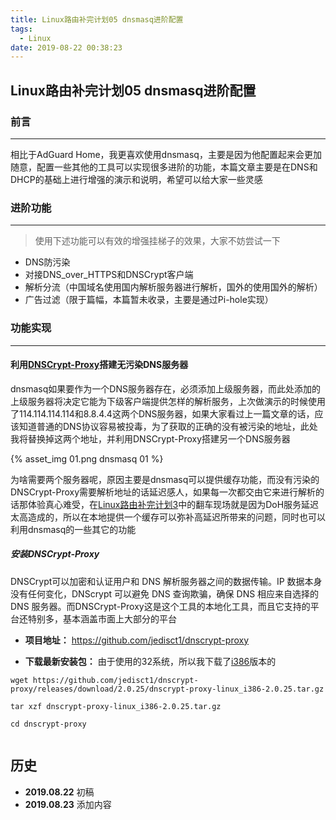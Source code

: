 ```yaml
---
title: Linux路由补完计划05 dnsmasq进阶配置
tags:
  - Linux
date: 2019-08-22 00:38:23
---
```


## Linux路由补完计划05 dnsmasq进阶配置

### 前言

---

相比于AdGuard Home，我更喜欢使用dnsmasq，主要是因为他配置起来会更加随意，配置一些其他的工具可以实现很多进阶的功能，本篇文章主要是在DNS和DHCP的基础上进行增强的演示和说明，希望可以给大家一些灵感

<!-- more -->

### 进阶功能

---

> 使用下述功能可以有效的增强挂梯子的效果，大家不妨尝试一下

* DNS防污染
* 对接DNS_over_HTTPS和DNSCrypt客户端
* 解析分流（中国域名使用国内解析服务器进行解析，国外的使用国外的解析）
* 广告过滤（限于篇幅，本篇暂未收录，主要是通过Pi-hole实现）

### 功能实现

---

#### 利用[DNSCrypt-Proxy](https://github.com/jedisct1/dnscrypt-proxy)搭建无污染DNS服务器

dnsmasq如果要作为一个DNS服务器存在，必须添加上级服务器，而此处添加的上级服务器将决定它能为下级客户端提供怎样的解析服务，上次做演示的时候使用了114.114.114.114和8.8.4.4这两个DNS服务器，如果大家看过上一篇文章的话，应该知道普通的DNS协议容易被投毒，为了获取的正确的没有被污染的地址，此处我将替换掉这两个地址，并利用DNSCrypt-Proxy搭建另一个DNS服务器

{% asset_img 01.png dnsmasq 01 %}

为啥需要两个服务器呢，原因主要是dnsmasq可以提供缓存功能，而没有污染的DNSCrypt-Proxy需要解析地址的话延迟感人，如果每一次都交由它来进行解析的话那体验真心难受，在[Linux路由补完计划3](https://youtu.be/Aez-j5dENaU)中的翻车现场就是因为DoH服务延迟太高造成的，所以在本地提供一个缓存可以弥补高延迟所带来的问题，同时也可以利用dnsmasq的一些其它的功能

##### 安装DNSCrypt-Proxy

DNSCrypt可以加密和认证用户和 DNS 解析服务器之间的数据传输。IP 数据本身没有任何变化，DNScrypt 可以避免 DNS 查询欺骗，确保 DNS 相应来自选择的 DNS 服务器。而DNSCrypt-Proxy这是这个工具的本地化工具，而且它支持的平台还特别多，基本涵盖市面上大部分的平台

* **项目地址：** <https://github.com/jedisct1/dnscrypt-proxy>

* **下载最新安装包：** 由于使用的32系统，所以我下载了[i386](https://github.com/jedisct1/dnscrypt-proxy/releases/download/2.0.25/dnscrypt-proxy-linux_i386-2.0.25.tar.gz)版本的
```shell
wget https://github.com/jedisct1/dnscrypt-proxy/releases/download/2.0.25/dnscrypt-proxy-linux_i386-2.0.25.tar.gz

tar xzf dnscrypt-proxy-linux_i386-2.0.25.tar.gz

cd dnscrypt-proxy


```

## 历史

* **2019.08.22** 初稿
* **2019.08.23** 添加内容
